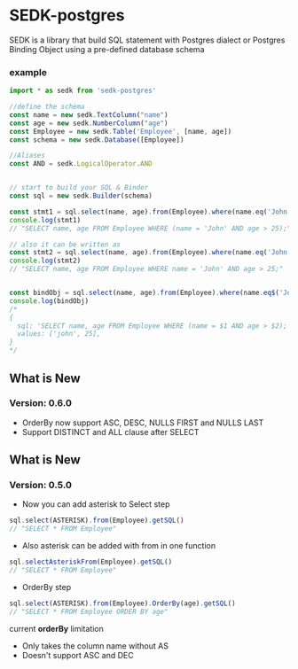 # SEDK-postgres

SEDK is a library that build SQL statement with Postgres dialect or Postgres Binding Object using a pre-defined database
schema

### example

```typescript
import * as sedk from 'sedk-postgres'

//define the schema
const name = new sedk.TextColumn("name")
const age = new sedk.NumberColumn("age")
const Employee = new sedk.Table('Employee', [name, age])
const schema = new sedk.Database([Employee])

//Aliases
const AND = sedk.LogicalOperator.AND


// start to build your SQL & Binder
const sql = new sedk.Builder(schema)

const stmt1 = sql.select(name, age).from(Employee).where(name.eq('John'), AND, age.gt(25)).getSQL()
console.log(stmt1)
// "SELECT name, age FROM Employee WHERE (name = 'John' AND age > 25);"

// also it can be written as
const stmt2 = sql.select(name, age).from(Employee).where(name.eq('John')).and(age.gt(25)).getSQL()
console.log(stmt2)
// "SELECT name, age FROM Employee WHERE name = 'John' AND age > 25;"


const bindObj = sql.select(name, age).from(Employee).where(name.eq$('John'), AND, age.gt$(25)).getPostgresqlBinding()
console.log(bindObj)
/*
{
  sql: 'SELECT name, age FROM Employee WHERE (name = $1 AND age > $2);',
  values: ['john', 25],
}
*/
```

## What is New
### Version: 0.6.0
- OrderBy now support ASC, DESC, NULLS FIRST and NULLS LAST
- Support DISTINCT and ALL clause after SELECT

## What is New
### Version: 0.5.0
- Now you can add asterisk to Select step
```typescript
sql.select(ASTERISK).from(Employee).getSQL()
// "SELECT * FROM Employee"
```
- Also asterisk can be added with from in one function
```typescript
sql.selectAsteriskFrom(Employee).getSQL()
// "SELECT * FROM Employee"
```

- OrderBy step
```typescript
sql.select(ASTERISK).from(Employee).OrderBy(age).getSQL()
// "SELECT * FROM Employee ORDER BY age"
```
current **orderBy** limitation
- Only takes the column name without AS
- Doesn't support ASC and DEC
